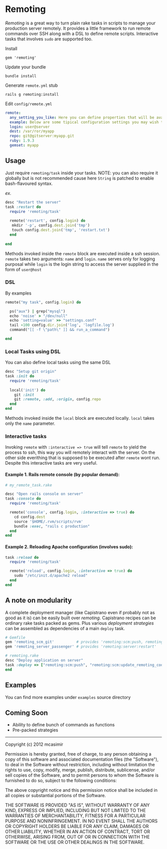 # Remoting

*Remoting* is a great way to turn plain rake tasks in scripts to manage your production server remotely. It provides a little framework to run remote commands over SSH along with a DSL to define remote scripts. Interactive tasks that involves `sudo` are supported too.

Install

    gem 'remoting'
    
Update your bundle
  
    bundle install

Generate `remote.yml` stub

    rails g remoting:install

Edit `config/remote.yml`

``` yaml
remote:
  any_setting_you_like: Here you can define properties that will be available in 'config' struct inside rake tasks!
  example: Below are some tipical configuration settings you may wish to define ...
  login: user@server
  dest: /var/ror/myapp
  repo: git@gitserver:myapp.git
  ruby: 1.9.3
  gemset: myapp
```       

## Usage

Just require `remoting/task` inside your tasks. NOTE: you can also require it globally but is not recommended cause here `String` is patched to enable bash-flavoured syntax.

_ex._

``` rb   
desc "Restart the server"
task :restart do
  require 'remoting/task'
    
  remote('restart', config.login) do
   mkdir '-p', config.dest.join('tmp')
   touch config.dest.join('tmp', 'restart.txt') 
  end
    
end
```
 
Methods invoked inside the `remote` block are executed inside a ssh session. `remote` takes two arguments: `name` and `login`. `name` serves only for logging purposal while `login` is the login string to access the server supplied in the form of `user@host`

### DSL

By examples

``` rb
remote("my task", config.login) do 

  ps("aux") | grep("mysql") 
  echo 'noise' > "/dev/null"
  echo 'setting=value' >> "settings.conf"
  tail -100 config.dir.join('log', 'logfile.log')
  command("[[ -f \"path\" ]] && run_a_command")

end
```

### Local Tasks using DSL

You can also define local tasks using the same DSL

``` rb   
desc "Setup git origin"
task :init do
  require 'remoting/task'
    
  local('init') do
    git :init
    git :remote, :add, :origin, config.repo
  end  
end
```

Methods invoked inside the `local` block are executed locally. `local` takes only the `name` parameter.


### Interactive tasks

Invoking `remote` with `:interactive => true` will tell `remote` to yield the process to ssh, this way you will remotely interact with the server. On the other side everithing that is supposed to be executed after `remote` wont run. Despite this interactive tasks are very useful.

#### Example 1. Rails remote console (by popular demand):

``` rb  
# my_remote_task.rake

desc "Open rails console on server"
task :console do
  require 'remoting/task'

  remote('console', config.login, :interactive => true) do
    cd config.dest
    source '$HOME/.rvm/scripts/rvm'
    bundle :exec, "rails c production"
  end
end
```
    
####  Example 2. Reloading Apache configuration (involves sudo):

``` rb   
task :reload do
  require 'remoting/task'

  remote('reload', config.login, :interactive => true) do
    sudo "/etc/init.d/apache2 reload"
  end
end
```

## A note on modularity

A complete deployment manager (like Capistrano even if probably not as good as it is) can be easily built over *remoting*. Capistrano recipes can be ordinary rake tasks packed as gems. Plus various _deployment strategies_ can be assembled as dependencies of a main `deploy` task.

``` rb
# Gemfile
gem 'remoting_scm_git'          # provides 'remoting:scm:push, remoting:scm:update_remoting_code'
gem 'remoting_server_passenger' # provides 'remoting:server:restart'

# remoting.rake
desc "Deploy application on server"
task :deploy => ["remoting:scm:push", "remoting:scm:update_remoting_code", "remoting:bundle", "remoting:server:restart"] do
end
```

## Examples

You can find more examples under `examples` source directory


## Coming Soon

* Ability to define bunch of commands as functions
* Pre-packed strategies     

---

Copyright (c) 2012 mcasimir

Permission is hereby granted, free of charge, to any person obtaining
a copy of this software and associated documentation files (the
"Software"), to deal in the Software without restriction, including
without limitation the rights to use, copy, modify, merge, publish,
distribute, sublicense, and/or sell copies of the Software, and to
permit persons to whom the Software is furnished to do so, subject to
the following conditions:

The above copyright notice and this permission notice shall be
included in all copies or substantial portions of the Software.

THE SOFTWARE IS PROVIDED "AS IS", WITHOUT WARRANTY OF ANY KIND,
EXPRESS OR IMPLIED, INCLUDING BUT NOT LIMITED TO THE WARRANTIES OF
MERCHANTABILITY, FITNESS FOR A PARTICULAR PURPOSE AND
NONINFRINGEMENT. IN NO EVENT SHALL THE AUTHORS OR COPYRIGHT HOLDERS BE
LIABLE FOR ANY CLAIM, DAMAGES OR OTHER LIABILITY, WHETHER IN AN ACTION
OF CONTRACT, TORT OR OTHERWISE, ARISING FROM, OUT OF OR IN CONNECTION
WITH THE SOFTWARE OR THE USE OR OTHER DEALINGS IN THE SOFTWARE.


